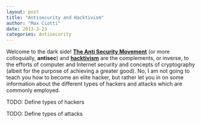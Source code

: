 ```yaml
---
layout: post
title: "Antisecurity and Hacktivism"
author: "Max Ciotti"
date: 2013-3-23
categories: Antisecurity
---
```


Welcome to the dark side! **[The Anti Security Movement](/about#antisec)** (or more colloquially, **antisec**) and **[hacktivism](/about#hacktivism)** are the complements, or inverse, to the efforts of computer and Internet security and concepts of cryptography (albeit for the purpose of achieving a greater good). No, I am not going to teach you how to become an elite hacker, but rather let you in on some information about the different types of hackers and attacks which are commonly employed.

TODO: Define types of hackers

TODO: Define types of attacks


